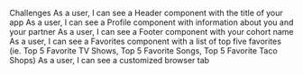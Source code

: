 Challenges
As a user, I can see a Header component with the title of your app
As a user, I can see a Profile component with information about you and your partner
As a user, I can see a Footer component with your cohort name
As a user, I can see a Favorites component with a list of top five favorites (ie. Top 5 Favorite TV Shows, Top 5 Favorite Songs, Top 5 Favorite Taco Shops)
As a user, I can see a customized browser tab
